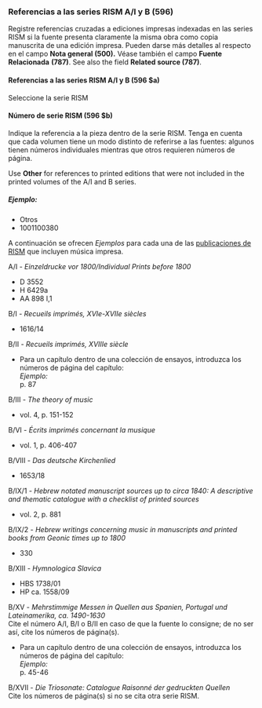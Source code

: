 ### Referencias a las series RISM A/I y B (596)

Registre referencias cruzadas a ediciones impresas indexadas en las series RISM si la fuente presenta claramente la misma obra como copia manuscrita de una edición impresa. Pueden darse más detalles al respecto en el campo **Nota general (500).** Véase también el campo **Fuente Relacionada** **(787)**. See also the field **Related source (787)**.

#### Referencias a las series RISM A/I y B (596 $a)

Seleccione la serie RISM

#### Número de serie RISM (596 $b)

Indique la referencia a la pieza dentro de la serie RISM. Tenga en cuenta que cada volumen tiene un modo distinto de referirse a las fuentes: algunos tienen números individuales mientras que otros requieren números de página.

Use **Other** for references to printed editions that were not included in the printed volumes of the A/I and B series.

##### Ejemplo:

- Otros
- 1001100380

A continuación se ofrecen _Ejemplos_ para cada una de las [publicaciones de RISM](http://www.rism.info/en/publications.html) que incluyen música impresa.

A/I - _Einzeldrucke vor 1800/Individual Prints before 1800_

- D 3552
- H 6429a
- AA 898 I,1

B/I - _Recueils imprimés, XVIe-XVIIe siècles_

- 1616/14

B/II - _Recueils imprimés, XVIIIe siècle_

- Para un capítulo dentro de una colección de ensayos, introduzca los números de página del capítulo:  
  _Ejemplo:_  
  p. 87

B/III - _The theory of music_

- vol. 4, p. 151-152

B/VI - _Écrits imprimés concernant la musique_

- vol. 1, p. 406-407

B/VIII - _Das deutsche Kirchenlied_

- 1653/18

B/IX/1 - _Hebrew notated manuscript sources up to circa 1840: A descriptive and thematic catalogue with a checklist of printed sources_

- vol. 2, p. 881

B/IX/2 - _Hebrew writings concerning music in manuscripts and printed books from Geonic times up to 1800_

- 330

B/XIII - _Hymnologica Slavica_

- HBS 1738/01
- HP ca. 1558/09

B/XV - _Mehrstimmige Messen in Quellen aus Spanien, Portugal und Lateinamerika, ca. 1490-1630_  
Cite el número A/I, B/I o B/II en caso de que la fuente lo consigne; de no ser así, cite los números de página(s).

- Para un capítulo dentro de una colección de ensayos, introduzca los números de página del capítulo:  
  _Ejemplo:_  
  p. 45-46

B/XVII - _Die Triosonate: Catalogue Raisonné der gedruckten Quellen_  
Cite los números de página(s) si no se cita otra serie RISM.

